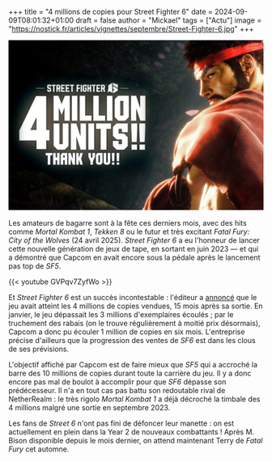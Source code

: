 +++
title = "4 millions de copies pour Street Fighter 6"
date = 2024-09-09T08:01:32+01:00
draft = false
author = "Mickael"
tags = ["Actu"]
image = "https://nostick.fr/articles/vignettes/septembre/Street-Fighter-6.jpg"
+++

![Street Fighter 6](Street-Fighter-6.jpg "")

Les amateurs de bagarre sont à la fête ces derniers mois, avec des hits comme *Mortal Kombat 1*, *Tekken 8* ou le futur et très excitant *Fatal Fury: City of the Wolves* (24 avril 2025). *Street Fighter 6* a eu l'honneur de lancer cette nouvelle génération de jeux de tape, en sortant en juin 2023 — et qui a démontré que Capcom en avait encore sous la pédale après le lancement pas top de *SF5*.

{{< youtube GVPqv7ZyfWo >}} 

Et *Street Fighter 6* est un succès incontestable : l'éditeur a [annoncé](https://x.com/StreetFighter/status/1831814865297489924) que le jeu avait atteint les 4 millions de copies vendues, 15 mois après sa sortie. En janvier, le jeu dépassait les 3 millions d'exemplaires écoulés ; par le truchement des rabais (on le trouve régulièrement à moitié prix désormais), Capcom a donc pu écouler 1 million de copies en six mois. L'entreprise précise d'ailleurs que la progression des ventes de *SF6* est dans les clous de ses prévisions.

L'objectif affiché par Capcom est de faire mieux que *SF5* qui a accroché la barre des 10 millions de copies durant toute la carrière du jeu. Il y a donc encore pas mal de boulot à accomplir pour que *SF6* dépasse son prédécesseur. Il n'a en tout cas pas battu son redoutable rival de NetherRealm : le très rigolo *Mortal Kombat 1* a déjà décroché la timbale des 4 millions malgré une sortie en septembre 2023.

Les fans de *Street 6* n'ont pas fini de défoncer leur manette : on est actuellement en plein dans la Year 2 de nouveaux combattants ! Après M. Bison disponible depuis le mois dernier, on attend maintenant Terry de *Fatal Fury* cet automne.